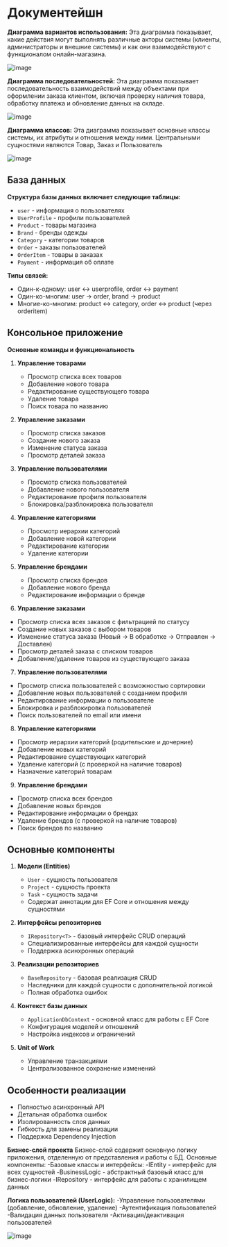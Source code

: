 # Документейшн
**Диаграмма вариантов использования:**
Эта диаграмма показывает, какие действия могут выполнять различные акторы системы (клиенты, администраторы и внешние системы) и как они взаимодействуют с функционалом онлайн-магазина.

![image](https://github.com/user-attachments/assets/6f384e9f-2fcc-4388-b63d-519bb82a4129)

**Диаграмма последовательностей:**
Эта диаграмма показывает последовательность взаимодействий между объектами при оформлении заказа клиентом, включая проверку наличия товара, обработку платежа и обновление данных на складе.

![image](https://github.com/user-attachments/assets/034747ef-6249-432a-bbab-21e71945813b)

**Диаграмма классов:**
Эта диаграмма показывает основные классы системы, их атрибуты и отношения между ними. Центральными сущностями являются Товар, Заказ и Пользователь

![image](https://github.com/user-attachments/assets/db89416d-8aeb-4559-9df5-7766d103843c)



## База данных

**Структура базы данных включает следующие таблицы:**

- `user` - информация о пользователях
- `UserProfile` - профили пользователей
- `Product` - товары магазина
- `Brand` - бренды одежды
- `Category` - категории товаров
- `Order` - заказы пользователей
- `OrderItem` - товары в заказах
- `Payment` - информация об оплате

**Типы связей:**
- Один-к-одному: user ↔ userprofile, order ↔ payment
- Один-ко-многим: user → order, brand → product
- Многие-ко-многим: product ↔ category, order ↔ product (через orderitem)




## Консольное приложение

**Основные команды и функциональность**

1. **Управление товарами**
   - Просмотр списка всех товаров
   - Добавление нового товара
   - Редактирование существующего товара
   - Удаление товара
   - Поиск товара по названию

2. **Управление заказами**
   - Просмотр списка заказов
   - Создание нового заказа
   - Изменение статуса заказа
   - Просмотр деталей заказа

3. **Управление пользователями**
   - Просмотр списка пользователей
   - Добавление нового пользователя
   - Редактирование профиля пользователя
   - Блокировка/разблокировка пользователя

4. **Управление категориями**
   - Просмотр иерархии категорий
   - Добавление новой категории
   - Редактирование категории
   - Удаление категории

5. **Управление брендами**
   - Просмотр списка брендов
   - Добавление нового бренда
   - Редактирование информации о бренде
  
6. **Управление заказами**
- Просмотр списка всех заказов с фильтрацией по статусу
- Создание новых заказов с выбором товаров
- Изменение статуса заказа (Новый → В обработке → Отправлен → Доставлен)
- Просмотр деталей заказа с списком товаров
- Добавление/удаление товаров из существующего заказа

7. **Управление пользователями**
- Просмотр списка пользователей с возможностью сортировки
- Добавление новых пользователей с созданием профиля
- Редактирование информации о пользователе
- Блокировка и разблокировка пользователей
- Поиск пользователей по email или имени

8. **Управление категориями**
- Просмотр иерархии категорий (родительские и дочерние)
- Добавление новых категорий
- Редактирование существующих категорий
- Удаление категорий (с проверкой на наличие товаров)
- Назначение категорий товарам

9. **Управление брендами**
- Просмотр списка всех брендов
- Добавление новых брендов
- Редактирование информации о брендах
- Удаление брендов (с проверкой на наличие товаров)
- Поиск брендов по названию



## Основные компоненты

1. **Модели (Entities)**
   - `User` - сущность пользователя
   - `Project` - сущность проекта
   - `Task` - сущность задачи
   - Содержат аннотации для EF Core и отношения между сущностями

2. **Интерфейсы репозиториев**
   - `IRepository<T>` - базовый интерфейс CRUD операций
   - Специализированные интерфейсы для каждой сущности
   - Поддержка асинхронных операций

3. **Реализации репозиториев**
   - `BaseRepository` - базовая реализация CRUD
   - Наследники для каждой сущности с дополнительной логикой
   - Полная обработка ошибок

4. **Контекст базы данных**
   - `ApplicationDbContext` - основной класс для работы с EF Core
   - Конфигурация моделей и отношений
   - Настройка индексов и ограничений

5. **Unit of Work**
   - Управление транзакциями
   - Централизованное сохранение изменений

## Особенности реализации

- Полностью асинхронный API
- Детальная обработка ошибок
- Изолированность слоя данных
- Гибкость для замены реализации
- Поддержка Dependency Injection

**Бизнес-слой проекта**
Бизнес-слой содержит основную логику приложения, отделенную от представления и работы с БД. Основные компоненты:
-Базовые классы и интерфейсы:
-IEntity - интерфейс для всех сущностей
-BusinessLogic<T> - абстрактный базовый класс для бизнес-логики
-IRepository<T> - интерфейс для работы с хранилищем данных

**Логика пользователей (UserLogic):**
-Управление пользователями (добавление, обновление, удаление)
-Аутентификация пользователей
-Валидация данных пользователя
-Активация/деактивация пользователей


![image](https://github.com/user-attachments/assets/8574c75a-17e9-4cea-b176-d65d23c8b118)







